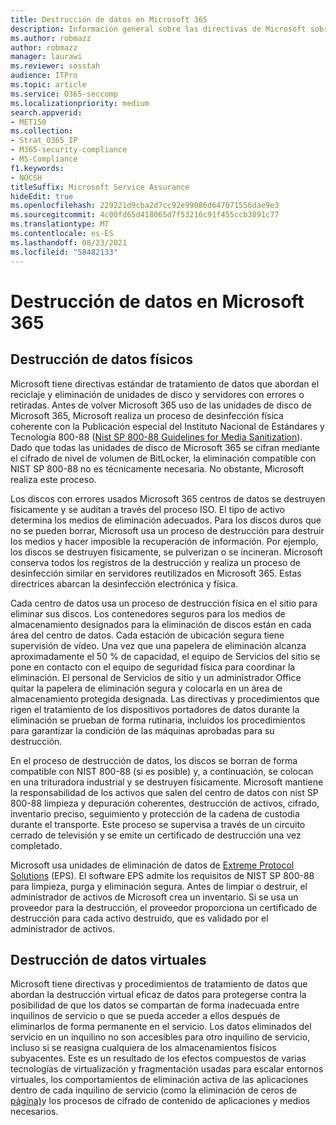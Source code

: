 ```yaml
---
title: Destrucción de datos en Microsoft 365
description: Información general sobre las directivas de Microsoft sobre reciclaje, eliminación o destrucción de Microsoft 365 unidades de disco y servidores del centro de datos.
ms.author: robmazz
author: robmazz
manager: laurawi
ms.reviewer: sosstah
audience: ITPro
ms.topic: article
ms.service: O365-seccomp
ms.localizationpriority: medium
search.appverid:
- MET150
ms.collection:
- Strat_O365_IP
- M365-security-compliance
- MS-Compliance
f1.keywords:
- NOCSH
titleSuffix: Microsoft Service Assurance
hideEdit: true
ms.openlocfilehash: 229221d9cba2d7cc92e99086d647071556dae9e3
ms.sourcegitcommit: 4c00fd65d418065d7f53216c91f455ccb3891c77
ms.translationtype: MT
ms.contentlocale: es-ES
ms.lasthandoff: 08/23/2021
ms.locfileid: "58482133"
---
```

# <a name="data-destruction-in-microsoft-365"></a>Destrucción de datos en Microsoft 365

## <a name="physical-data-destruction"></a>Destrucción de datos físicos

Microsoft tiene directivas estándar de tratamiento de datos que abordan el reciclaje y eliminación de unidades de disco y servidores con errores o retiradas. Antes de volver Microsoft 365 uso de las unidades de disco de Microsoft 365, Microsoft realiza un proceso de desinfección física coherente con la Publicación especial del Instituto Nacional de Estándares y Tecnología 800-88 ([Nist SP 800-88 Guidelines for Media Sanitization](https://nvlpubs.nist.gov/nistpubs/SpecialPublications/NIST.SP.800-88r1.pdf)). Dado que todas las unidades de disco de Microsoft 365 se cifran mediante el cifrado de nivel de volumen de BitLocker, la eliminación compatible con NIST SP 800-88 no es técnicamente necesaria. No obstante, Microsoft realiza este proceso.

Los discos con errores usados Microsoft 365 centros de datos se destruyen físicamente y se auditan a través del proceso ISO. El tipo de activo determina los medios de eliminación adecuados. Para los discos duros que no se pueden borrar, Microsoft usa un proceso de destrucción para destruir los medios y hacer imposible la recuperación de información. Por ejemplo, los discos se destruyen físicamente, se pulverizan o se incineran. Microsoft conserva todos los registros de la destrucción y realiza un proceso de desinfección similar en servidores reutilizados en Microsoft 365. Estas directrices abarcan la desinfección electrónica y física.

Cada centro de datos usa un proceso de destrucción física en el sitio para eliminar sus discos. Los contenedores seguros para los medios de almacenamiento designados para la eliminación de discos están en cada área del centro de datos. Cada estación de ubicación segura tiene supervisión de vídeo. Una vez que una papelera de eliminación alcanza aproximadamente el 50 % de capacidad, el equipo de Servicios del sitio se pone en contacto con el equipo de seguridad física para coordinar la eliminación. El personal de Servicios de sitio y un administrador Office quitar la papelera de eliminación segura y colocarla en un área de almacenamiento protegida designada. Las directivas y procedimientos que rigen el tratamiento de los dispositivos portadores de datos durante la eliminación se prueban de forma rutinaria, incluidos los procedimientos para garantizar la condición de las máquinas aprobadas para su destrucción.

En el proceso de destrucción de datos, los discos se borran de forma compatible con NIST 800-88 (si es posible) y, a continuación, se colocan en una trituradora industrial y se destruyen físicamente. Microsoft mantiene la responsabilidad de los activos que salen del centro de datos con nist SP 800-88 limpieza y depuración coherentes, destrucción de activos, cifrado, inventario preciso, seguimiento y protección de la cadena de custodia durante el transporte. Este proceso se supervisa a través de un circuito cerrado de televisión y se emite un certificado de destrucción una vez completado.

Microsoft usa unidades de eliminación de datos de [Extreme Protocol Solutions](https://www.enterprisedataerasure.com/) (EPS). El software EPS admite los requisitos de NIST SP 800-88 para limpieza, purga y eliminación segura. Antes de limpiar o destruir, el administrador de activos de Microsoft crea un inventario. Si se usa un proveedor para la destrucción, el proveedor proporciona un certificado de destrucción para cada activo destruido, que es validado por el administrador de activos.

## <a name="virtual-data-destruction"></a>Destrucción de datos virtuales

Microsoft tiene directivas y procedimientos de tratamiento de datos que abordan la destrucción virtual eficaz de datos para protegerse contra la posibilidad de que los datos se compartan de forma inadecuada entre inquilinos de servicio o que se pueda acceder a ellos después de eliminarlos de forma permanente en el servicio. Los datos eliminados del servicio en un inquilino no son accesibles para otro inquilino de servicio, incluso si se reasigna cualquiera de los almacenamientos físicos subyacentes. Este es un resultado de los efectos compuestos de varias tecnologías de virtualización y fragmentación usadas para escalar entornos virtuales, los comportamientos de eliminación activa de las aplicaciones dentro de cada inquilino de servicio (como la eliminación de ceros de [página)](/office365/securitycompliance/office-365-exchange-online-data-deletion#page-zeroing)y los procesos de cifrado de contenido de aplicaciones y medios necesarios.